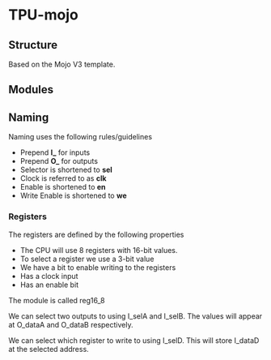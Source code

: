 # TPU-mojo

## Structure

Based on the Mojo V3 template.

## Modules

## Naming

Naming uses the following rules/guidelines

- Prepend **I_** for inputs
- Prepend **O_** for outputs
- Selector is shortened to **sel**
- Clock is referred to as **clk**
- Enable is shortened to **en**
- Write Enable is shortened to **we**

### Registers

The registers are defined by the following properties

- The CPU will use 8 registers with 16-bit values.
- To select a register we use a 3-bit value
- We have a bit to enable writing to the registers
- Has a clock input
- Has an enable bit

The module is called reg16_8

We can select two outputs to using I_selA and I_selB. The values will appear at O_dataA and O_dataB respectively.

We can select which register to write to using I_selD. This will store I_dataD at the selected address.